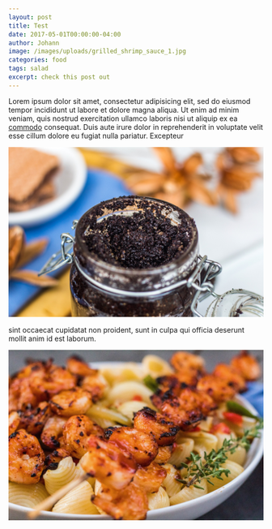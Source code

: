 ```yaml
---
layout: post
title: Test
date: 2017-05-01T00:00:00-04:00
author: Johann
image: /images/uploads/grilled_shrimp_sauce_1.jpg
categories: food
tags: salad
excerpt: check this post out
---
```

Lorem ipsum dolor sit amet, consectetur adipisicing elit, sed do eiusmod tempor incididunt ut labore et dolore magna aliqua. Ut enim ad minim veniam, quis nostrud exercitation ullamco laboris nisi ut aliquip ex ea [commodo](https://www.bbc.co.uk) consequat. Duis aute irure dolor in reprehenderit in voluptate velit esse cillum dolore eu fugiat nulla pariatur. Excepteur 

![test](/images/uploads/coffee_scrub_3.jpg)

sint occaecat cupidatat non proident, sunt in culpa qui officia deserunt mollit anim id est laborum.

![undefined](/images/uploads/grilled_shrimp_sauce_1.jpg)
